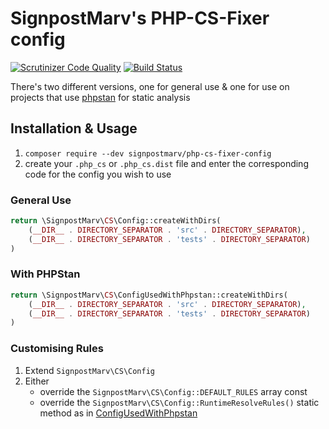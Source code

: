 # SignpostMarv's PHP-CS-Fixer config

[![Scrutinizer Code Quality](https://scrutinizer-ci.com/g/SignpostMarv/PHP-CS-Fixer-Config/badges/quality-score.png?b=master)](https://scrutinizer-ci.com/g/SignpostMarv/PHP-CS-Fixer-Config/?branch=master)
[![Build Status](https://scrutinizer-ci.com/g/SignpostMarv/psalm/badges/build.png?b=master)](https://scrutinizer-ci.com/g/SignpostMarv/psalm/build-status/master)

There's two different versions, one for general use & one for use on projects
that use [phpstan](https://github.com/phpstan/phpstan) for static analysis

## Installation & Usage

1. `composer require --dev signpostmarv/php-cs-fixer-config`
1. create your `.php_cs` or `.php_cs.dist` file and enter the corresponding
    code for the config you wish to use

### General Use

```php
return \SignpostMarv\CS\Config::createWithDirs(
    (__DIR__ . DIRECTORY_SEPARATOR . 'src' . DIRECTORY_SEPARATOR),
    (__DIR__ . DIRECTORY_SEPARATOR . 'tests' . DIRECTORY_SEPARATOR)
)
```

### With PHPStan

```php
return \SignpostMarv\CS\ConfigUsedWithPhpstan::createWithDirs(
    (__DIR__ . DIRECTORY_SEPARATOR . 'src' . DIRECTORY_SEPARATOR),
    (__DIR__ . DIRECTORY_SEPARATOR . 'tests' . DIRECTORY_SEPARATOR)
)
```

### Customising Rules

1. Extend `SignpostMarv\CS\Config`
1. Either
    * override the `SignpostMarv\CS\Config::DEFAULT_RULES` array const
    * override the `SignpostMarv\CS\Config::RuntimeResolveRules()` static
        method as in [ConfigUsedWithPhpstan](https://github.com/SignpostMarv/PHP-CS-Fixer-Config/blob/master/src/ConfigUsedWithPhpstan.php)
